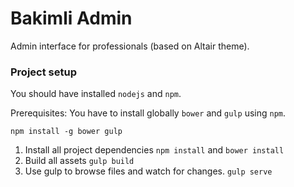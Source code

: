 Bakimli Admin
=================

Admin interface for professionals (based on Altair theme).

### Project setup

You should have installed `nodejs` and `npm`.

Prerequisites: You have to install globally `bower` and `gulp` using `npm`.

`npm install -g bower gulp`

1. Install all project dependencies
`npm install` and `bower install`
2. Build all assets
`gulp build`
3. Use gulp to browse files and watch for changes.
`gulp serve`
